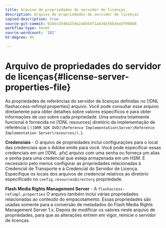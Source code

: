 ```yaml
---
title: Arquivo de propriedades do servidor de licenças
description: Arquivo de propriedades do servidor de licenças
copied-description: true
source-git-commit: 02ebc3548a254b2a6554f1ab34afbb3ea5f09bb8
workflow-type: tm+mt
source-wordcount: '182'
ht-degree: 0%

---
```


# Arquivo de propriedades do servidor de licenças{#license-server-properties-file}

As propriedades de referências do servidor de licenças definidas no [!DNL flashaccess-refimpl.properties] arquivo. Você pode consultar esse arquivo diretamente para obter detalhes sobre valores específicos e para obter informações de uso sobre cada propriedade. Uma amostra totalmente funcional é fornecida no [!DNL resources] diretório da implementação de referência ( `([DRM SDK DVD]\Reference Implementation\Server\Reference Implementation Server\resources/).`).

**Credenciais** - O arquivo de propriedades inclui configurações para o local das credenciais que o Adobe emite para você. Você pode especificar essas credenciais em um [!DNL .pfx] arquivo com uma senha ou forneça um alias e senha para uma credencial que esteja armazenada em um HSM. É necessário pelo menos configurar as propriedades relacionadas à Credencial de Transporte e à Credencial do Servidor de Licença. Especifique os locais dos arquivos de credencial relativos ao diretório especificado no `config.resourcesDirectory` propriedade.

**Flash Media Rights Management Server** - A `flashaccess-refimpl.properties` O arquivo também inclui várias propriedades relacionadas ao conteúdo do empacotamento. Essas propriedades são usadas somente para a conversão de metadados do Flash Media Rights Management Server 1.x. Depois de modificar os valores neste arquivo de propriedades, para que as alterações entrem em vigor, reinicie o servidor de licenças.

